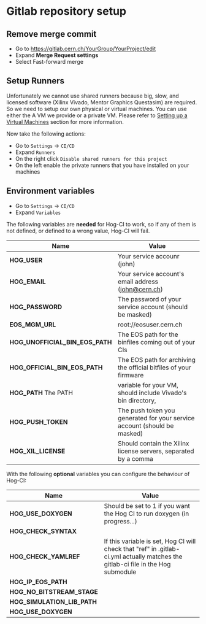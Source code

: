 # Gitlab repository setup

## Remove merge commit
- Go to https://gitlab.cern.ch/YourGroup/YourProject/edit
- Expand __Merge Request settings__ 
- Select Fast-forward merge

## Setup Runners

Unfortunately we cannot use shared runners because big, slow, and licensed software (Xilinx Vivado, Mentor Graphics Questasim) are required.
So we need to setup our own physical or virtual machines.
You can use either the A VM we provide or a private VM.
Please refer to [Setting up a Virtual Machines](03-Virtual-Machines.md) section for more information.

Now take the following actions:

- Go to `Settings` -> `CI/CD`
- Expand `Runners`
- On the right click `Disable shared runners for this project`
- On the left enable the private runners that you have installed on your machines

## Environment variables
- Go to `Settings` -> `CI/CD`
- Expand `Variables`

The following variables are **needed** for Hog-CI to work, so if any of them is not defined, or defined to a wrong value, Hog-CI will fail.

| Name                            | Value  |
|-----|---|
| __HOG_USER__                    | Your service accounr (john)                                              |
| __HOG_EMAIL__                   | Your service account's email  address (john@cern.ch)		     |
| __HOG_PASSWORD__                | The password of your service account (should be masked)		     |
| __EOS_MGM_URL__                 | root://eosuser.cern.ch						     |
| __HOG_UNOFFICIAL_BIN_EOS_PATH__ | The EOS path for the binfiles coming out of your CIs		     |
| __HOG_OFFICIAL_BIN_EOS_PATH__   | The EOS path for archiving the official bitfiles of your firmware	     |
| __HOG_PATH__ The PATH           | variable for your VM, should include Vivado's bin directory, 	     |
| __HOG_PUSH_TOKEN__              | The push token you generated for your service account (should be masked) |
| __HOG_XIL_LICENSE__             | Should contain the Xilinx license servers, separated by a comma          |

With the following **optional** variables you can configure the behaviour of Hog-CI:

| Name                            | Value  |
|-----|---|
| __HOG_USE_DOXYGEN__          | Should be set to 1 if you want the Hog CI to run doxygen (in progress...) |
| __HOG_CHECK_SYNTAX__	       | 									   |
| __HOG_CHECK_YAMLREF__	       | If this variable is set, Hog CI will check that "ref" in .gitlab-ci.yml actually matches the gitlab-ci file in the Hog submodule |
| __HOG_IP_EOS_PATH__	         |									   |
| __HOG_NO_BITSTREAM_STAGE__   |									   |
| __HOG_SIMULATION_LIB_PATH__  |									   |
| __HOG_USE_DOXYGEN__          |                                                                           |



